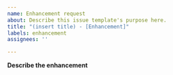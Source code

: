 ```yaml
---
name: Enhancement request
about: Describe this issue template's purpose here.
title: "(insert title) - [Enhancement]"
labels: enhancement
assignees: ''

---
```


**Describe the enhancement**
